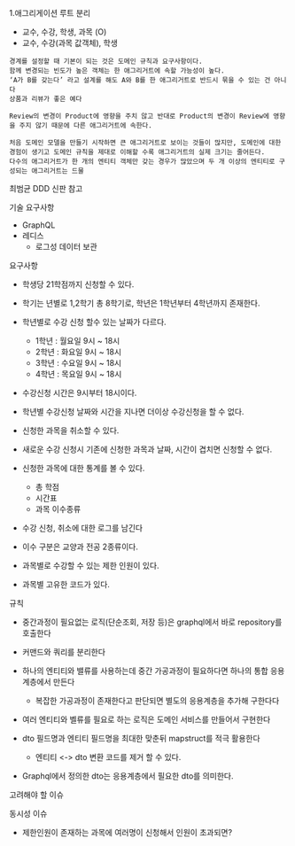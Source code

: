 1.애그리게이션 루트 분리

- 교수, 수강, 학생, 과목 (O)
- 교수, 수강(과목 값객체), 학생

```
경계를 설정할 때 기본이 되는 것은 도메인 규칙과 요구사항이다.
함께 변경되는 빈도가 높은 객체는 한 애그리거트에 속할 가능성이 높다.
‘A가 B를 갖는다’ 라고 설계를 해도 A와 B를 한 애그리거트로 반드시 묶을 수 있는 건 아니다
상품과 리뷰가 좋은 예다

Review의 변경이 Product에 영향을 주치 않고 반대로 Product의 변경이 Review에 영향을 주지 않기 때문에 다른 애그리거트에 속한다.

처음 도메인 모델을 만들기 시작하면 큰 애그리거트로 보이는 것들이 많지만, 도메인에 대한 경험이 생기고 도메인 규칙을 제대로 이해할 수록 애그리거트의 실제 크기는 줄어든다.
다수의 애그리거트가 한 개의 엔티티 객체만 갖는 경우가 많았으며 두 개 이상의 엔티티로 구성되는 애그리거트는 드물
```

최범균 DDD 신판 참고

기술 요구사항

- GraphQL
- 레디스
    - 로그성 데이터 보관

요구사항

- 학생당 21학점까지 신청할 수 있다.
- 학기는 년별로 1,2학기 총 8학기로, 학년은 1학년부터 4학년까지 존재한다.
- 학년별로 수강 신청 할수 있는 날짜가 다르다.
    - 1학년 : 월요일 9시 ~ 18시
    - 2학년 : 화요일 9시 ~ 18시
    - 3학년 : 수요일 9시 ~ 18시
    - 4학년 : 목요일 9시 ~ 18시
- 수강신청 시간은 9시부터 18시이다.
- 학년별 수강신청 날짜와 시간을 지나면 더이상 수강신청을 할 수 없다.
- 신청한 과목을 취소할 수 있다.
- 새로운 수강 신청시 기존에 신청한 과목과 날짜, 시간이 겹치면 신청할 수 없다.
- 신청한 과목에 대한 통계를 볼 수 있다.
    - 총 학점
    - 시간표
    - 과목 이수종류
- 수강 신청, 취소에 대한 로그를 남긴다

- 이수 구분은 교양과 전공 2종류이다.
- 과목별로 수강할 수 있는 제한 인원이 있다.
- 과목별 고유한 코드가 있다.

규칙

- 중간과정이 필요없는 로직(단순조회, 저장 등)은 graphql에서 바로 repository를 호출한다
- 커맨드와 쿼리를 분리한다
- 하나의 엔티티와 밸류를 사용하는데 중간 가공과정이 필요하다면 하나의 통합 응용계층에서 만든다
    - 복잡한 가공과정이 존재한다고 판단되면 별도의 응용계층을 추가해 구한다다
- 여러 엔티티와 벨류를 필요로 하는 로직은 도메인 서비스를 만들어서 구현한다
- dto 필드명과 엔티티 필드명을 최대한 맞춘뒤 mapstruct를 적극 활용한다
    - 엔티티 <-> dto 변환 코드를 제거 할 수 있다.

- Graphql에서 정의한 dto는 응용계층에서 필요한 dto를 의미한다.

고려해야 할 이슈

동시성 이슈

- 제한인원이 존재하는 과목에 여러명이 신청해서 인원이 초과되면? 
